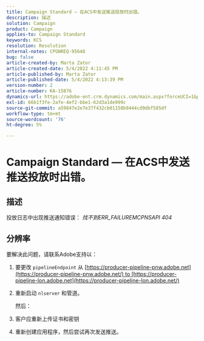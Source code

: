 ```yaml
---
title: Campaign Standard — 在ACS中发送推送投放时出错。
description: 描述
solution: Campaign
product: Campaign
applies-to: Campaign Standard
keywords: KCS
resolution: Resolution
internal-notes: CPGNREQ-95648
bug: false
article-created-by: Marta Zator
article-created-date: 5/4/2022 4:11:45 PM
article-published-by: Marta Zator
article-published-date: 5/4/2022 4:13:39 PM
version-number: 2
article-number: KA-15876
dynamics-url: https://adobe-ent.crm.dynamics.com/main.aspx?forceUCI=1&pagetype=entityrecord&etn=knowledgearticle&id=5d3f73df-c4cb-ec11-a7b5-6045bd00d4f5
exl-id: 66b1f3fe-2afe-4ef2-bbe1-62d3a1de999c
source-git-commit: a59847e2e7e37f432cb01150b9444cd9dbf585df
workflow-type: tm+mt
source-wordcount: '76'
ht-degree: 5%

---
```


# Campaign Standard — 在ACS中发送推送投放时出错。

## 描述

投放日志中出现推送通知错误： *找不到ERR_FAILUREMCPNSAPI 404*

## 分辨率

要解决此问题，请联系Adobe支持以：

1. 要更改 `pipelineEndpoint` 从 [https://producer-pipeline-pnw.adobe.net](https://producer-pipeline-pnw.adobe.net/) to [https://producer-pipeline-lon.adobe.net](https://producer-pipeline-lon.adobe.net/)

1. 重新启动 `nlserver` 和管道。

   然后：

1. 客户应重新上传证书和密钥

1. 重新创建应用程序，然后尝试再次发送推送。
